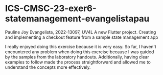 # ICS-CMSC-23-exer6-statemanagement-evangelistapau

Pauline Joy Evangelista, 2022-13097, UV4L
A new Flutter project.
Creating and implementing a checkout feature from a sample state management app

I really enjoyed doing this exercise because it is very easy. So far, I haven't encountered any problem when doing this exercise
because I was guided by the samples from the laboratory handouts. Additionally, having clear examples to follow made the process 
straightforward and allowed me to understand the concepts more effectively.